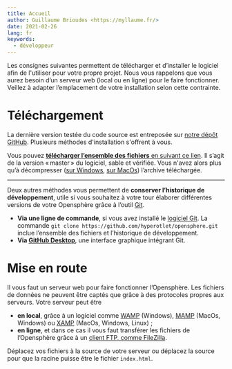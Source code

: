 ```yaml
---
title: Accueil
author: Guillaume Brioudes <https://myllaume.fr/>
date: 2021-02-26
lang: fr
keywords:
  - développeur
---
```


Les consignes suivantes permettent de télécharger et d’installer le logiciel afin de l'utiliser pour votre propre projet. Nous vous rappelons que vous aurez besoin d’un serveur web (local ou en ligne) pour le faire fonctionner. Veillez à adapter l’emplacement de votre installation selon cette contrainte.

# Téléchargement

La dernière version testée du code source est entreposée sur [notre dépôt GitHub](https://github.com/hyperotlet/opensphere). Plusieurs méthodes d'installation s'offrent à vous.

Vous pouvez [**télécharger l’ensemble des fichiers** en suivant ce lien](https://github.com/hyperotlet/opensphere/archive/master.zip). Il s’agit de la version « master » du logiciel, sable et vérifiée. Vous n'avez alors plus qu’à décompresser ([sur Windows](https://support.microsoft.com/fr-fr/windows/compresser-et-d%C3%A9compresser-des-fichiers-8d28fa72-f2f9-712f-67df-f80cf89fd4e5), [sur MacOs](https://support.apple.com/fr-fr/guide/mac-help/mchlp2528/mac)) l’archive téléchargée.

---

Deux autres méthodes vous permettent de **conserver l’historique de développement**, utile si vous souhaitez à votre tour élaborer différentes versions de votre Opensphère grâce à l’outil [Git](https://git-scm.com/).

- **Via une ligne de commande**, si vous avez installé le [logiciel Git](https://git-scm.com/). La commande `git clone https://github.com/hyperotlet/opensphere.git` inclue l’ensemble des fichiers et l’historique de développement.
- **Via [GitHub Desktop](https://desktop.github.com/)**, une interface graphique intégrant Git.

# Mise en route

Il vous faut un serveur web pour faire fonctionner l’Opensphère. Les fichiers de données ne peuvent être captés que grâce à des protocoles propres aux serveurs. Votre serveur peut être

- **en local**, grâce à un logiciel comme [WAMP](https://www.wampserver.com/) (Windows), [MAMP](https://www.mamp.info/en/downloads/) (MacOs, Windows) ou [XAMP](https://www.apachefriends.org/fr/index.html) (MacOs, Windows, Linux) ;
- **en ligne**, et dans ce cas il vous faut transférer les fichiers de l’Opensphère grâce à un [client FTP, comme FileZilla](https://filezilla-project.org/).

Déplacez vos fichiers à la source de votre serveur ou déplacez la source pour que la racine puisse être le fichier `index.html`.